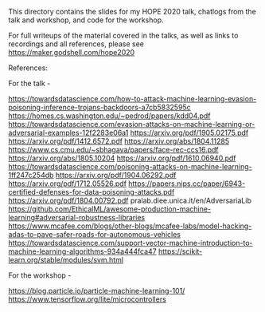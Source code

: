 This directory contains the slides for my HOPE 2020 talk, chatlogs from the talk and workshop, and code for the workshop.  

For full writeups of the material covered in the talks, as well as links to recordings and all references, please see https://maker.godshell.com/hope2020

References:

For the talk - 

https://towardsdatascience.com/how-to-attack-machine-learning-evasion-poisoning-inference-trojans-backdoors-a7cb5832595c
https://homes.cs.washington.edu/~pedrod/papers/kdd04.pdf
https://towardsdatascience.com/evasion-attacks-on-machine-learning-or-adversarial-examples-12f2283e06a1
https://arxiv.org/pdf/1905.02175.pdf
https://arxiv.org/pdf/1412.6572.pdf
https://arxiv.org/abs/1804.11285
https://www.cs.cmu.edu/~sbhagava/papers/face-rec-ccs16.pdf
https://arxiv.org/abs/1805.10204
https://arxiv.org/pdf/1610.06940.pdf
https://towardsdatascience.com/poisoning-attacks-on-machine-learning-1ff247c254db
https://arxiv.org/pdf/1904.06292.pdf
https://arxiv.org/pdf/1712.05526.pdf
https://papers.nips.cc/paper/6943-certified-defenses-for-data-poisoning-attacks.pdf
https://arxiv.org/pdf/1804.00792.pdf
pralab.diee.unica.it/en/AdversariaLib
https://github.com/EthicalML/awesome-production-machine-learning#adversarial-robustness-libraries
https://www.mcafee.com/blogs/other-blogs/mcafee-labs/model-hacking-adas-to-pave-safer-roads-for-autonomous-vehicles
https://towardsdatascience.com/support-vector-machine-introduction-to-machine-learning-algorithms-934a444fca47
https://scikit-learn.org/stable/modules/svm.html

For the workshop - 

https://blog.particle.io/particle-machine-learning-101/
https://www.tensorflow.org/lite/microcontrollers
